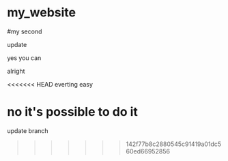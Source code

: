# my_website

#my second

update

yes you can


alright

<<<<<<< HEAD
everting easy


no it's possible to do it 
=======
update branch
>>>>>>> 142f77b8c2880545c91419a01dc560ed66952856
